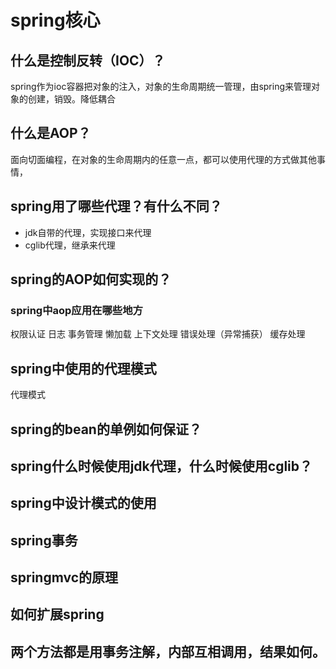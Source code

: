 # spring核心

## 什么是控制反转（IOC）？
spring作为ioc容器把对象的注入，对象的生命周期统一管理，由spring来管理对象的创建，销毁。降低耦合
## 什么是AOP？
面向切面编程，在对象的生命周期内的任意一点，都可以使用代理的方式做其他事情，

## spring用了哪些代理？有什么不同？
* jdk自带的代理，实现接口来代理
* cglib代理，继承来代理

## spring的AOP如何实现的？

### spring中aop应用在哪些地方
权限认证
日志
事务管理
懒加载
上下文处理
错误处理（异常捕获）
缓存处理

## spring中使用的代理模式
代理模式

## spring的bean的单例如何保证？

## spring什么时候使用jdk代理，什么时候使用cglib？

## spring中设计模式的使用

## spring事务

## springmvc的原理

## 如何扩展spring

## 两个方法都是用事务注解，内部互相调用，结果如何。
```java

```